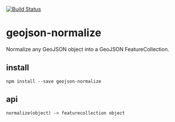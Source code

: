 [![Build Status](https://travis-ci.org/mapbox/geojson-normalize.svg)](https://travis-ci.org/mapbox/geojson-normalize)

# geojson-normalize

Normalize any GeoJSON object into a GeoJSON FeatureCollection.

## install

    npm install --save geojson-normalize

## api

    normalize(object) -> featurecollection object
